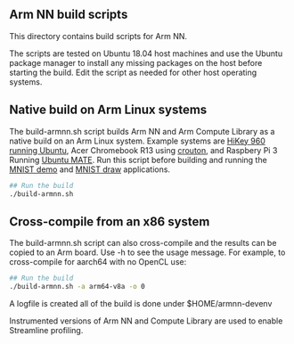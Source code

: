 ## Arm NN build scripts
This directory contains build scripts for Arm NN.

The scripts are tested on Ubuntu 18.04 host machines and use the Ubuntu package manager to install any missing packages on the host before starting the build. Edit the script as needed for other host operating systems.

## Native build on Arm Linux systems
The build-armnn.sh script builds Arm NN and Arm Compute Library as a native build on an Arm Linux system. Example systems are [HiKey 960 running Ubuntu](https://github.com/ARM-software/Tool-Solutions/tree/master/ml-tool-examples/hikey960-ubuntu), Acer Chromebook R13 using [crouton](https://github.com/dnschneid/crouton), and Raspbery Pi 3 Running [Ubuntu MATE](https://ubuntu-mate.org/raspberry-pi). Run this script before building and running the [MNIST demo](https://github.com/ARM-software/Tool-Solutions/tree/master/ml-tool-examples/mnist-demo) and [MNIST draw](https://github.com/ARM-software/Tool-Solutions/tree/master/ml-tool-examples/mnist-draw) applications.

```bash
## Run the build
./build-armnn.sh
```

## Cross-compile from an x86 system
The build-armnn.sh script can also cross-compile and the results can be copied to an Arm board. Use -h to see the usage message. For example, to cross-compile for aarch64 with no OpenCL use:

```bash
## Run the build
./build-armnn.sh -a arm64-v8a -o 0
```

A logfile is created all of the build is done under $HOME/armnn-devenv 

Instrumented versions of Arm NN and Compute Library are used to enable Streamline profiling.

